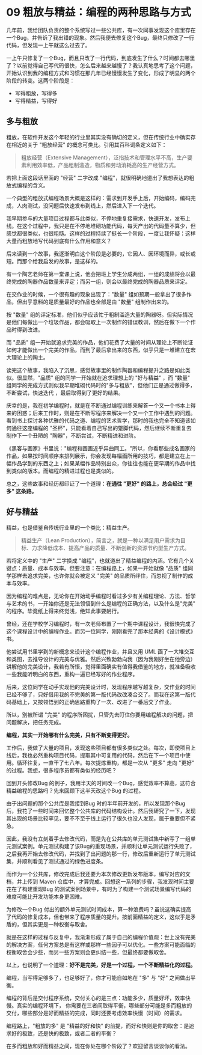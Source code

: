 # 09 粗放与精益：编程的两种思路与方式

几年前，我给团队负责的整个系统写过一些公共库，有一次同事发现这个库里存在一个Bug，并告诉了我出错的现象。然后我便去修复这个Bug，最终只修改了一行代码，但发现一上午就这么过去了。

一上午只修复了一个Bug，而且只改了一行代码，到底发生了什么？时间都去哪里了？以前觉得自己写代码很快，怎么后来越来越慢了？我认真地思考了这个问题，开始认识到我的编程方式和习惯在那几年已经慢慢发生了变化，形成了明显的两个阶段的转变。这两个阶段是：

-   写得粗放，写得多
-   写得精益，写得好

## 多与粗放

粗放，在软件开发这个年轻的行业里其实没有确切的定义，但在传统行业中确实存在相近的关于
"粗放经营" 的概念可类比。引用其百科词条定义如下：

> 粗放经营（Extensive
> Management），泛指技术和管理水平不高，生产要素利用效率低，产品粗制滥造，物质和劳动消耗高的生产经营方式。

若把上面这段话里面的 "经营" 二字改成
"编程"，就很明确地道出了我想表达的粗放式编程的含义。

一个典型的粗放式编程场景大概是这样的：需求到开发手上后，开始编码，编码完成，人肉测试，没问题后快速发布到线上，然后进入下一个迭代。

我早期参与的大量项目过程都与此类似，不停地重复接需求，快速开发，发布上线。在这个过程中，我只是在不停地堆砌功能代码，每天产出的代码量不算少，但感觉都很类似，也很粗糙。这样的过程持续了挺长一个阶段，一度让我怀疑：这样大量而粗放地写代码到底有什么作用和意义？

后来读到一个故事，我逐渐明白这个阶段是必要的，它因人、因环境而异，或长或短。而那个给我启发的故事，是这样的。

有一个陶艺老师在第一堂课上说，他会把班上学生分成两组，一组的成绩将会以最终完成的陶器作品数量来评定；而另一组，则会以最终完成的陶器品质来评定。

在交作业的时候，一个很有趣的现象出现了："数量"
组如预期一般拿出了很多作品，但出乎意料的是质量最好的作品也全部是由
"数量" 组制作出来的。

按 "数量"
组的评定标准，他们似乎应该忙于粗制滥造大量的陶器呀。但实际情况是他们每做出一个垃圾作品，都会吸取上一次制作的错误教训，然后在做下一个作品时得到改进。

而 "品质"
组一开始就追求完美的作品，他们花费了大量的时间从理论上不断论证如何才能做出一个完美的作品，而到了最后拿出来的东西，似乎只是一堆建立在宏大理论上的陶土。

读完这个故事，我陷入了沉思，感觉故事里的制作陶器和编程提升之路是如此类似。很显然，"品质"
组的同学一开始就在追求理想上的 "好与精益" ，而 "数量"
组同学的完成方式则似我早期堆砌代码时的"多与粗放"，但他们正是通过做得多，不断尝试，快速迭代
，最后取得到了更好的结果。

庆幸的是，我在初学编程时，就是在不断通过编程训练来解答一个又一个书本上得来的困惑；后来工作时，则是在不断写程序来解决一个又一个工作中遇到的问题。看到书上探讨各种优雅的代码之道、编程的艺术哲学，那时的我也完全不知道该如何通往这座编程的
"圣杯"，只能看着自己写出的蹩脚代码，然后继续不断重复去制作下一个丑陋的
"陶器"，不断尝试，不断精进和进阶。

《黑客与画家》书里说："编程和画画近乎异曲同工。"所以，你看那些成名画家的作品，如果按时间顺序来排列展示，你会发现每幅画所用的技巧，都是建立在上一幅作品学到的东西之上；如果某幅作品特别出众，你往往也能在更早期的作品中找到类似的版本。而编程的精进过程也是类似的。

总之，这些故事和经历都印证了一个道理：**在通往 "更好" 的路上，总会经过
"更多" 这条路。**

## 好与精益

精益，也是借鉴自传统行业里的一个类比：精益生产。

> 精益生产（Lean
> Production），简言之，就是一种以满足用户需求为目标、力求降低成本、提高产品的质量、不断创新的资源节约型生产方式。

若将定义中的 "生产" 二字换成
"编程"，也就道出了精益编程的内涵。它有几个关键点：质量、成本与效率。但要注意：在编程路上，如果一开始就像
"品质" 组同学那样去追求完美，也许你就会被定义 "完美"
的品质所绊住，而忽视了制作的成本与效率。

因为编程的难点是，无论你在开始动手编程时看过多少有关编程理论、方法、哲学与艺术的书，一开始你还是无法领悟到什么是编程的正确方法，以及什么是"完美"
的程序。毕竟纸上得来终觉浅，绝知此事要躬行。

曾经，还在学校学习编程时，有一次老师布置了一个期中课程设计，我很快完成了这个课程设计中的编程作业。而另一位同学，刚刚看完了那本经典的《设计模式》书。

他尝试用书里学到的新概念来设计这个编程作业，并且又用 UML
画了一大堆交互和类图，去推导设计的完美与优雅。然后兴致勃勃向我（因为我刚好坐在他旁边）讲解他的完美设计，我若有所悟，觉得里面确实有值得我借鉴的地方，就准备吸收一些我能听明白的东西，重构一遍已经写好的作业程序。

后来，这位同学在动手实现他的完美设计时，发现程序越写越复杂，交作业的时间已经不够了，只好借用我的不完美的第一版代码改改凑合交了。而我在这第一版代码基础上，又按领悟到的正确思路重构了一次、改进了一番后交了作业。

所以，别被所谓 "完美"
的程序所困扰，只管先去盯住你要用编程解决的问题，把问题解决，把任务完成。

**编程，其实一开始哪有什么完美，只有不断变得更好。**

工作后，我做了大量的项目，发现这些项目都有很多类似之处。每次，即使项目上线后，我也必然重构项目代码，提取其中可复用的代码，然后在下一个项目中使用。循环往复，一直干了七八年。每次提炼重构，都是一次从
"更多" 走向 "更好" 的过程。我想，很多程序员都有类似的经历吧？

回到开头修改Bug
的例子，我用半天的时间改一个Bug，感觉效率不算高，这符合精益编程的思路吗？先来回顾下这半天改这个Bug
的过程。

由于出问题的那个公共库是我接到Bug 时的半年前开发的，所以发现那个Bug
后，我花了一些时间来回忆整个公共库的代码结构设计。然后我研究了一下，发现其出现的场景比较罕见，要不不至于线上运行了很久也没人发现，属于重要但不紧急。

因此，我没有立刻着手去修改代码，而是先在公共库的单元测试集中新写了一组单元测试案例。单元测试构建了该Bug的重现场景，并顺利让单元测试运行失败了，之后我再开始去修改代码，并找到了出问题的那一行，修改后重新运行了单元测试集，并顺利看见了测试通过的绿色进度条。

而作为一个公共库，修改完成后我还要为本次修改更新发布版本，编写对应的文档，并上传到
Maven
仓库中，才算完成。回想这一系列的步骤，我发现时间主要花在了构建重现Bug
的测试案例场景中，有时为了构建一个测试场景编写代码的难度可能比开发功能本身更困难。

为修改一个Bug
付出的额外单元测试时间成本，算一种浪费吗？虽说这确实提高了代码的修复成本，但也带来了程序质量的提升。按前面精益的定义，这似乎是矛盾的，但其实更是一种权衡与取舍。

就是在这样的过程与反复中，我渐渐形成了属于自己的编程价值观：世上没有完美的解决方案，任何方案总是有这样或那样一些因子可以优化。一些方案可能面临的权衡取舍会少些，而另一些方案则会更纠结一些，但最终都要做取舍。

以上，也说明了一个道理：**好不是完美，好是一个过程，一个不断精益化的过程。**

编程，当写得足够多了，也足够好了，你才可能自如地在 "多" 与 "好"
之间做出平衡。

编程的背后是交付程序系统，交付关心的是三点：功能多少，质量好坏，效率快慢。真实的编程环境下，
你需要在三者间取得平衡，哪些部分可能是多而粗放的交付，哪些部分是好而精益的完成，同时还要考虑效率快慢（时间）的需求。

编程路上，"粗放的多" 是 "精益的好和快"
的前提，而好和快则是你的取舍：是追求好的极致，还是快的极致，或者二者的平衡？

在多而粗放和好而精益之间，现在你处在哪个阶段了？欢迎留言谈谈你的看法。
